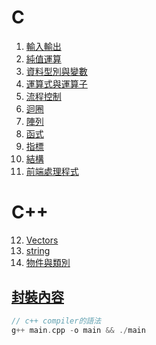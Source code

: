 # C  
1. [輸入輸出](./1輸入輸出)
2. [純值運算](./1_1純值運算)
3. [資料型別與變數](./2資料型別與變數)
4. [運算式與運算子](./3運算式與運算子)
5. [流程控制](./4流程控制)
6. [迴圈](./5迴圈)
7. [陣列](./6陣列)
8. [函式](./7函式) 
9. [指標](./8指標) 
10. [結構](./9結構) 
11. [前端處理程式](./10前端處理程式)

# C++
12. [Vectors](./11Vectors)
13. [string](./12字串處理)
14. [物件與類別](./13物件與類別)

## [封裝內容](./14封裝內容)

```c++
// c++ compiler的語法
g++ main.cpp -o main && ./main
```
